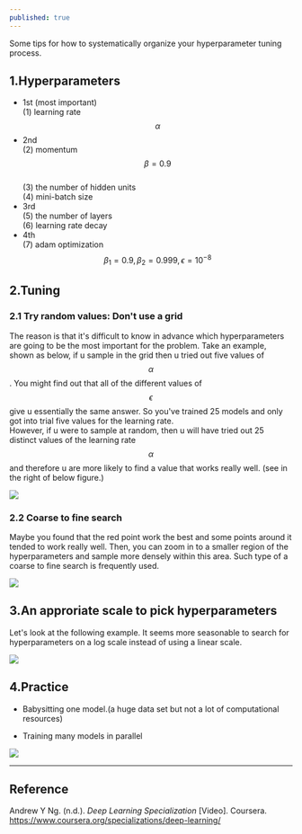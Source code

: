 ```yaml
---
published: true
---
```

Some tips for how to systematically organize your hyperparameter tuning process.
<!--more-->

## 1.Hyperparameters
- 1st (most important)  
(1) learning rate $$\alpha$$  
- 2nd  
(2) momentum $$\beta=0.9$$  
(3) the number of hidden units  
(4) mini-batch size  
- 3rd  
(5) the number of layers  
(6) learning rate decay  
- 4th  
(7) adam optimization $$\beta_{1}=0.9, \beta_{2}=0.999, \epsilon=10^{-8}$$  

## 2.Tuning
### 2.1 Try random values: Don't use a grid
The reason is that it's difficult to know in advance which hyperparameters are going to be the most important for the problem. Take an example, shown as below, if u sample in the grid then u tried out five values of $$\alpha$$. You might find out that all of the different values of $$\epsilon$$ give u essentially the same answer. So you've trained 25 models and only got into trial five values for the learning rate.  
However, if u were to sample at random, then u will have tried out 25 distinct values of the learning rate $$\alpha$$ and therefore u are more likely to find a value that works really well. (see in the right of below figure.)  

![]({{site.baseurl}}/images/hyperpara_1.PNG)

### 2.2 Coarse to fine search
Maybe you found that the red point work the best and some points around it tended to work really well. Then, you can zoom in to a smaller region of the hyperparameters and sample more densely within this area. Such type of a coarse to fine search is frequently used.

![]({{site.baseurl}}/images/hyperpara_2.PNG)

## 3.An approriate scale to pick hyperparameters
Let's look at the following example. It seems more seasonable to search for hyperparameters on a log scale instead of using a linear scale.

![]({{site.baseurl}}/images/hyperpara_3.PNG)

## 4.Practice
- Babysitting one model.(a huge data set but not a lot of computational resources)  

- Training many models in parallel  

![]({{site.baseurl}}/images/hyperpara_4.PNG)

----
## Reference
Andrew Y Ng. (n.d.). _Deep Learning Specialization_ [Video]. Coursera.  
<https://www.coursera.org/specializations/deep-learning/>
